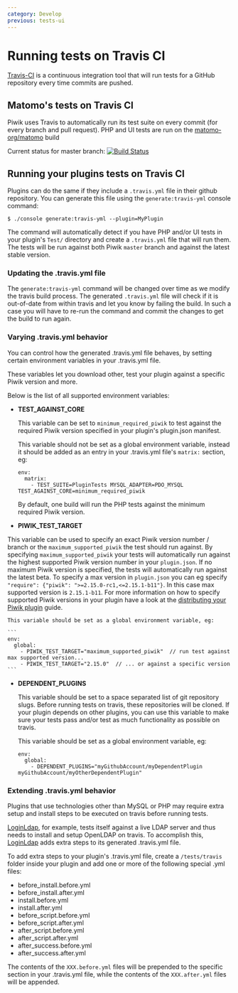 ```yaml
---
category: Develop
previous: tests-ui
---
```

# Running tests on Travis CI

[Travis-CI](https://travis-ci.org) is a continuous integration tool that will run tests for a GitHub repository every time commits are pushed.

## Matomo's tests on Travis CI

Piwik uses Travis to automatically run its test suite on every commit (for every branch and pull request). PHP and UI tests are run on the [matomo-org/matomo](https://travis-ci.org/matomo-org/matomo/builds) build

Current status for master branch: [![Build Status](https://travis-ci.org/matomo-org/matomo.svg?branch=master)](https://travis-ci.org/matomo-org/matomo)

## Running your plugins tests on Travis CI

Plugins can do the same if they include a `.travis.yml` file in their github repository. You can generate this file using the `generate:travis-yml` console command:

```
$ ./console generate:travis-yml --plugin=MyPlugin
```

The command will automatically detect if you have PHP and/or UI tests in your plugin's `Test/` directory and create a `.travis.yml` file that will run them. The tests will be run against both Piwik `master` branch and against the latest stable version.

### Updating the .travis.yml file

The `generate:travis-yml` command will be changed over time as we modify the travis build process. The generated `.travis.yml` file will check if it is out-of-date from within travis and let you know by failing the build. In such a case you will have to re-run the command and commit the changes to get the build to run again.

### Varying .travis.yml behavior

You can control how the generated .travis.yml file behaves, by setting certain environment variables in your .travis.yml file.

These variables let you download other, test your plugin against a specific Piwik version and more.

Below is the list of all supported environment variables:

  * **TEST\_AGAINST\_CORE**

    This variable can be set to `minimum_required_piwik` to test against the required Piwik version specified in your plugin's plugin.json manifest.

    This variable should not be set as a global environment variable, instead it should be added as an entry in your .travis.yml file's `matrix:` section, eg:

    ```
    env:
      matrix:
        - TEST_SUITE=PluginTests MYSQL_ADAPTER=PDO_MYSQL TEST_AGAINST_CORE=minimum_required_piwik
    ```

    By default, one build will run the PHP tests against the minimum required Piwik version.

  * **PIWIK\_TEST\_TARGET**

   This variable can be used to specify an exact Piwik version number / branch or the `maximum_supported_piwik` the test should run against. By specifying `maximum_supported_piwik` your tests will automatically run against the highest supported Piwik version number in your `plugin.json`. If no maximum Piwik version is specified, the tests will automatically run against the latest beta. To specify a max version in `plugin.json` you can eg specify `"require": {"piwik": ">=2.15.0-rc1,<=2.15.1-b11"}`. In this case max supported version is `2.15.1-b11`. For more information on how to specify supported Piwik versions in your plugin have a look at the [distributing your Piwik plugin](https://developer.matomo.org/guides/distributing-your-plugin#prepare-your-plugin) guide.

    This variable should be set as a global environment variable, eg:

    ```
    env:
      global:
        - PIWIK_TEST_TARGET="maximum_supported_piwik"  // run test against max supported version...
        - PIWIK_TEST_TARGET="2.15.0"  // ... or against a specific version
    ```


  * **DEPENDENT\_PLUGINS**

    This variable should be set to a space separated list of git repository slugs. Before running tests on travis, these repositories will be cloned. If your plugin depends on other plugins, you can use this variable to make sure your tests pass and/or test as much functionality as possible on travis.

    This variable should be set as a global environment variable, eg:

    ```
    env:
      global:
        - DEPENDENT_PLUGINS="myGithubAccount/myDependentPlugin myGithubAccount/myOtherDependentPlugin"
    ```

### Extending .travis.yml behavior

Plugins that use technologies other than MySQL or PHP may require extra setup and install steps to be executed on travis before running tests.

[LoginLdap](https://github.com/matomo-org/plugin-LoginLdap), for example, tests itself against a live LDAP server and thus needs to install and setup OpenLDAP on travis. To accomplish this, [LoginLdap](https://github.com/matomo-org/plugin-LoginLdap) adds extra steps to its generated .travis.yml file.

To add extra steps to your plugin's .travis.yml file, create a `/tests/travis` folder inside your plugin and add one or more of the following special .yml files:

  * before_install.before.yml
  * before_install.after.yml
  * install.before.yml
  * install.after.yml
  * before_script.before.yml
  * before_script.after.yml
  * after_script.before.yml
  * after_script.after.yml
  * after_success.before.yml
  * after_success.after.yml

The contents of the `XXX.before.yml` files will be prepended to the specific section in your .travis.yml file, while the contents of the `XXX.after.yml` files will be appended.

